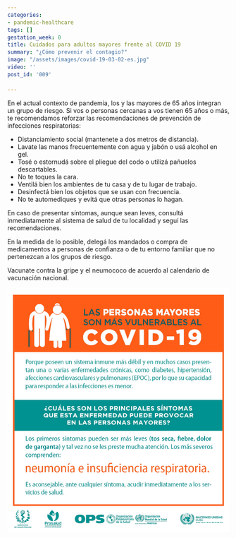 ```yaml
---
categories:
- pandemic-healthcare
tags: []
gestation_week: 0
title: Cuidados para adultos mayores frente al COVID 19
summary: "¿Cómo prevenir el contagio?"
image: "/assets/images/covid-19-03-02-es.jpg"
video: ''
post_id: '009'

---
```

En el actual contexto de pandemia, los y las mayores de 65 años integran un grupo de riesgo. Si vos o personas cercanas a vos tienen 65 años o más, te recomendamos reforzar las recomendaciones de prevención de infecciones respiratorias:

* Distanciamiento social (mantenete a dos metros de distancia).
* Lavate las manos frecuentemente con agua y jabón o usá alcohol en gel.
* Tosé o estornudá sobre el pliegue del codo o utilizá pañuelos descartables.
* No te toques la cara.
* Ventilá bien los ambientes de tu casa y de tu lugar de trabajo.
* Desinfectá bien los objetos que se usan con frecuencia.
* No te automediques y evitá que otras personas lo hagan.

En caso de presentar síntomas, aunque sean leves, consultá inmediatamente al sistema de salud de tu localidad y seguí las recomendaciones.

En la medida de lo posible, delegá los mandados o compra de medicamentos a personas de confianza o de tu entorno familiar que no pertenezcan a los grupos de riesgo.

Vacunate contra la gripe y el neumococo de acuerdo al calendario de vacunación nacional.

![](/assets/images/por-que-personas-mayores-son-mas-vulnerables.jpg)